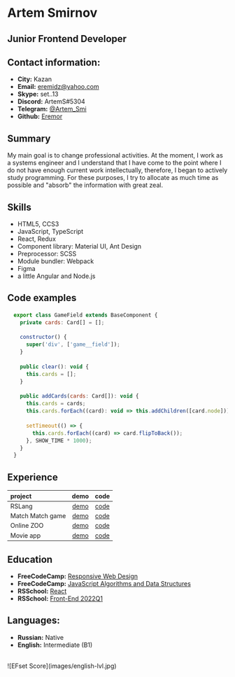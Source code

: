 # Artem Smirnov

## Junior Frontend Developer

## Contact information:
* __City:__ Kazan
* __Email:__ eremidz@yahoo.com
* __Skype:__ set..13
* __Discord:__ ArtemS#5304
* __Telegram:__ [@Artem_Smi](https://t.me/Artem_Smi)
* __Github:__ [Eremor](https://github.com/Eremor)

## Summary
My main goal is to change professional activities. At the moment, I work as a systems engineer and I understand that I have come to the point where I do not have enough current work intellectually, therefore, I began to actively study programming. For these purposes, I try to allocate as much time as possible and "absorb" the information with great zeal.

## Skills
* HTML5, CCS3
* JavaScript, TypeScript
* React, Redux
* Component library: Material UI, Ant Design
* Preprocessor: SCSS
* Module bundler: Webpack
* Figma
* a little Angular and Node.js

## Code examples
```JavaScript
  export class GameField extends BaseComponent {
    private cards: Card[] = [];

    constructor() {
      super('div', ['game__field']);
    }

    public clear(): void {
      this.cards = [];
    }

    public addCards(cards: Card[]): void {
      this.cards = cards;
      this.cards.forEach((card): void => this.addChildren([card.node]));

      setTimeout(() => {
        this.cards.forEach((card) => card.flipToBack());
      }, SHOW_TIME * 1000);
    }
  }
```

## Experience
| project | demo   | code   |
| :---    | :----: | :----: |
| RSLang  | [demo](https://rslang-eremor.netlify.app/) | [code](https://github.com/Eremor/rslang) |
| Match Match game | [demo](https://eremor-match-match-game.netlify.app/) | [code](https://github.com/Eremor/match-match-game) |
| Online ZOO | [demo](https://eremor.github.io/online-zoo/) | [code](https://github.com/Eremor/online-zoo) |
| Movie app | [demo](https://eremor.github.io/RSS-JSFE2022-preschool/movie-app/) | [code](https://github.com/Eremor/RSS-JSFE2022-preschool/tree/movie-app) |

## Education
* __FreeCodeCamp:__ [Responsive Web Design](https://www.freecodecamp.org/certification/eremor/responsive-web-design)
* __FreeCodeCamp:__ [JavaScript Algorithms and Data Structures](https://www.freecodecamp.org/certification/eremor/javascript-algorithms-and-data-structures)
* __RSSchool:__ [React](https://app.rs.school/certificate/gg9hwt7m)
* __RSSchool:__ [Front-End 2022Q1](https://app.rs.school/certificate/24pctvfj)

## Languages:
* __Russian:__ Native
* __English:__ Intermediate (B1)
<br>
![EFset Score](images/english-lvl.jpg)
